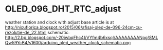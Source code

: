 # OLED_096_DHT_RTC_adjust
weather station and clock with adjust
base article is at http://nicuflorica.blogspot.ro/2015/06/afisaj-oled-de-096-24cm-cu-rezolutie-de_22.html
schematic: http://2.bp.blogspot.com/-20iwbqFhc4I/VYfm4b6xsqI/AAAAAAAANpg/8MLQw59YcB4/s1600/arduino_oled_weather_clock_schematic.png

